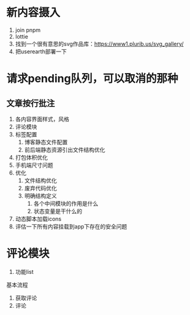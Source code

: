 # 新内容摄入
1. join pnpm
3. lottie
5. 找到一个很有意思的svg作品库：https://www1.plurib.us/svg_gallery/
7. 把userearth部署一下

# 请求pending队列，可以取消的那种
## 文章按行批注

1. 各内容界面样式，风格
2. 评论模块
3. 标签配置
   1. 博客静态文件配置
   2. 前后端静态资源引出文件结构优化
4. 打包体积优化
6. 手机端尺寸问题
7. 优化
   1. 文件结构优化
   2. 废弃代码优化
   3. 明确结构定义
      1. 各个中间模块的作用是什么
      2. 状态变量是干什么的
8. 动态脚本加载icons
9. 评估一下所有内容挂载到app下存在的安全问题

# 评论模块
1. 功能list

基本流程
1. 获取评论
2. 评论
